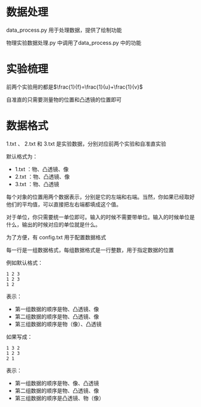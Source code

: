 # 数据处理
data_process.py 用于处理数据，提供了绘制功能  

物理实验数据处理.py 中调用了data_process.py 中的功能  

# 实验梳理
前两个实验用的都是$\frac{1}{f}=\frac{1}{u}+\frac{1}{v}$

自准直的只需要测量物的位置和凸透镜的位置即可
# 数据格式

1.txt 、 2.txt 和 3.txt 是实验数据，分别对应前两个实验和自准直实验

默认格式为：
- 1.txt ：物、凸透镜、像
- 2.txt ：物、凸透镜、像
- 3.txt ：物、凸透镜

每个对象的位置用两个数据表示，分别是它的左端和右端。当然，你如果已经取好他们的平均值，可以直接把左右端都填成这个值。

对于单位，你只需要统一单位即可。输入的时候不需要带单位。输入的时候单位是什么，输出的时候对应的单位就是什么。

为了方便，有 config.txt 用于配置数据格式  

每一行是一组数据格式，每组数据格式是一行整数，用于指定数据的位置  

例如默认格式：
```
1 2 3
1 2 3
1 2
```
表示：
- 第一组数据的顺序是物、凸透镜、像
- 第二组数据的顺序是物、凸透镜、像
- 第三组数据的顺序是物（像）、凸透镜

如果写成：
```
1 3 2
1 2 3
2 1
```
表示：
- 第一组数据的顺序是物、像、凸透镜
- 第二组数据的顺序是物、凸透镜、像
- 第三组数据的顺序是凸透镜、物（像）
